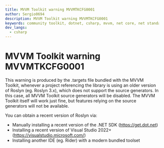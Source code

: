 ```yaml
---
title: MVVM Toolkit warning MVVMTKCFG0001
author: Sergio0694
description: MVVM Toolkit warning MVVMTKCFG0001
keywords: community toolkit, dotnet, csharp, mvvm, net core, net standard, source generators
dev_langs:
  - csharp
---
```


# MVVM Toolkit warning MVVMTKCFG0001

This warning is produced by the .targets file bundled with the MVVM Toolkit, whenever a project referencing the library is using an older version of Roslyn (eg. Roslyn 3.x), which does not support the source generators. In this case, all MVVM Toolkit source generators will be disabled. The MVVM Toolkit itself will work just fine, but features relying on the source generators will not be available.

You can obtain a recent version of Roslyn via:
- Manually installing a recent version of the .NET SDK (https://get.dot.net)
- Installing a recent version of Visual Studio 2022+ (https://visualstudio.microsoft.com/)
- Installing another IDE (eg. Rider) with a modern bundled toolset
